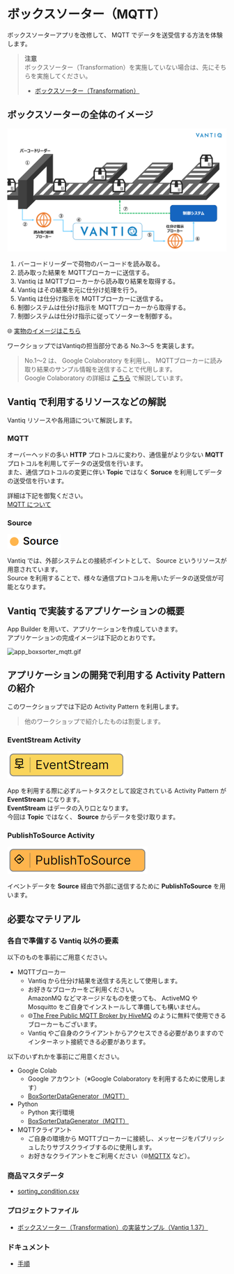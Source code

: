 # ボックスソーター（MQTT）

ボックスソーターアプリを改修して、 MQTT でデータを送受信する方法を体験します。  

> **注意**  
> ボックスソーター（Transformation）を実施していない場合は、先にそちらを実施してください。  
> - [ボックスソーター（Transformation）](./../transform/readme.md)

## ボックスソーターの全体のイメージ

<img src="./imgs/overview.png" width="800">

1. バーコードリーダーで荷物のバーコードを読み取る。
1. 読み取った結果を MQTTブローカーに送信する。
1. Vantiq は MQTTブローカーから読み取り結果を取得する。
1. Vantiq はその結果を元に仕分け処理を行う。
1. Vantiq は仕分け指示を MQTTブローカーに送信する。
1. 制御システムは仕分け指示を MQTTブローカーから取得する。
1. 制御システムは仕分け指示に従ってソーターを制御する。

:globe_with_meridians: [実物のイメージはこちら](https://www.youtube.com/watch?v=1LvaiA3N0E8&t=282s)

ワークショップではVantiqの担当部分である No.3〜5 を実装します。
> No.1〜2 は、 Google Colaboratory を利用し、 MQTTブローカーに読み取り結果のサンプル情報を送信することで代用します。  
> Google Colaboratory の詳細は [こちら](/vantiq-google-colab/docs/colab_basic_knowledge.md) で解説しています。

## Vantiq で利用するリソースなどの解説

Vantiq リソースや各用語について解説します。

### MQTT

オーバーヘッドの多い **HTTP** プロトコルに変わり、通信量がより少ない **MQTT** プロトコルを利用してデータの送受信を行います。  
また、通信プロトコルの変更に伴い **Topic** ではなく **Soruce** を利用してデータの送受信を行います。

詳細は下記を御覧ください。  
[MQTT について](./about_mqtt.pdf)

### Source

![resource_source.png](./imgs/resource_source.png)

Vantiq では、外部システムとの接続ポイントとして、 Source というリソースが用意されています。  
Source を利用することで、様々な通信プロトコルを用いたデータの送受信が可能となります。

## Vantiq で実装するアプリケーションの概要

App Builder を用いて、アプリケーションを作成していきます。  
アプリケーションの完成イメージは下記のとおりです。  

![app_boxsorter_mqtt.gif](./imgs/app_boxsorter_mqtt.gif)

## アプリケーションの開発で利用する Activity Pattern の紹介

このワークショップでは下記の Activity Pattern を利用します。
> 他のワークショップで紹介したものは割愛します。  

### EventStream Activity

![activitypattern_eventstream.png](./imgs/activitypattern_eventstream.png)

App を利用する際に必ずルートタスクとして設定されている Activity Pattern が **EventStream** になります。  
**EventStream** はデータの入り口となります。  
今回は **Topic** ではなく、 **Source** からデータを受け取ります。

### PublishToSource Activity

![activitypattern_publishtosource.png](./imgs/activitypattern_publishtosource.png)

イベントデータを **Source** 経由で外部に送信するために **PublishToSource** を用います。

## 必要なマテリアル

### 各自で準備する Vantiq 以外の要素

以下のものを事前にご用意ください。

- MQTTブローカー
  - Vantiq から仕分け結果を送信する先として使用します。
  - お好きなブローカーをご利用ください。  
    AmazonMQ などマネージドなものを使っても、 ActiveMQ や Mosquitto をご自身でインストールして準備しても構いません。
  - :globe_with_meridians:[The Free Public MQTT Broker by HiveMQ](https://www.hivemq.com/public-mqtt-broker/) のように無料で使用できるブローカーもございます。
  - Vantiq やご自身のクライアントからアクセスできる必要がありますのでインターネット接続できる必要があります。

以下のいずれかを事前にご用意ください。

- Google Colab
  - Google アカウント（※Google Colaboratory を利用するために使用します）
  - [BoxSorterDataGenerator（MQTT）](/vantiq-google-colab/code/box-sorter_data-generator_mqtt.ipynb)
- Python
  - Python 実行環境
  - [BoxSorterDataGenerator（MQTT）](/vantiq-google-colab/code/box-sorter_data-generator_mqtt.py)
- MQTTクライアント
  - ご自身の環境から MQTTブローカーに接続し、メッセージをパブリッシュしたりサブスクライブするのに使用します。
  - お好きなクライアントをご利用ください（:globe_with_meridians:[MQTTX](https://mqttx.app/) など）。

### 商品マスタデータ

- [sorting_condition.csv](./../data/sorting_condition.csv)

### プロジェクトファイル

- [ボックスソーター（Transformation）の実装サンプル（Vantiq 1.37）](./../data/box_sorter_transform_1.37.zip)

### ドキュメント

- [手順](./instruction.md)
